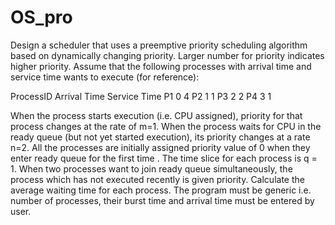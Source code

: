 # OS_pro

Design a scheduler that uses a preemptive priority scheduling algorithm based on dynamically changing priority.  Larger number for priority indicates higher priority.  Assume that the following processes with arrival time and service time wants to execute (for reference): 

ProcessID           Arrival Time                  Service Time 
P1                         0                           4 
P2                         1                           1 
P3                         2                           2 
P4                         3                           1  

When the process starts execution (i.e. CPU assigned), priority for that process changes at the rate of m=1. When the process waits for CPU in the ready queue (but not yet started execution), its priority changes at a rate n=2.  All the processes are initially assigned priority value of 0 when they enter ready queue for the first time .  The time slice for each process is q = 1. When two processes want to join ready queue simultaneously,  the process which has not executed recently is given priority.  Calculate the average waiting time for each process. The program must be generic i.e. number of processes,  their burst time and arrival time must be entered by user.

